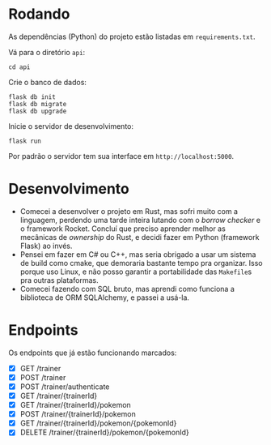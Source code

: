 # Rodando
As dependências (Python) do projeto estão listadas em `requirements.txt`.

Vá para o diretório `api`:
```
cd api
```

Crie o banco de dados:
```
flask db init
flask db migrate
flask db upgrade
```

Inicie o servidor de desenvolvimento:
```
flask run
```

Por padrão o servidor tem sua interface em `http://localhost:5000`.

# Desenvolvimento
- Comecei a desenvolver o projeto em Rust, mas sofri muito com a linguagem, perdendo uma tarde inteira lutando com o *borrow checker* e o framework Rocket. Concluí que preciso aprender melhor as mecânicas de *ownership* do Rust, e decidi fazer em Python (framework Flask) ao invés.
- Pensei em fazer em C# ou C++, mas seria obrigado a usar um sistema de build como cmake, que demoraria bastante tempo pra organizar. Isso porque uso Linux, e não posso garantir a portabilidade das `Makefile`s pra outras plataformas.
- Comecei fazendo com SQL bruto, mas aprendi como funciona a biblioteca de ORM SQLAlchemy, e passei a usá-la.

# Endpoints
Os endpoints que já estão funcionando marcados:
- [X] GET /trainer
- [X] POST /trainer
- [X] POST /trainer/authenticate
- [X] GET /trainer/{trainerId}
- [X] GET /trainer/{trainerId}/pokemon
- [X] POST /trainer/{trainerId}/pokemon
- [X] GET /trainer/{trainerId}/pokemon/{pokemonId}
- [X] DELETE /trainer/{trainerId}/pokemon/{pokemonId}

